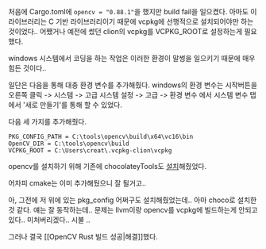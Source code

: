 처음에 Cargo.toml에 `opencv = "0.88.1"`을 했지만 build fail을 일으켰다. 아마도 이 라이브러리는 C 기반 라이브러리이기 때문에 vcpkg에 선행적으로 설치되어야만 하는 것이었다..
어쨌거나 예전에 썼던 clion의 vcpkg를 VCPKG_ROOT로 설정하는게 필요했다.

windows 시스템에서 코딩을 하는 작업은 이러한 환경이 말썽을 일으키기 때문에 매우 힘든 것이다..

일단은 다음을 통해 대충 환경 변수를 추가해줬다.
windows의 환경 변수는 시작버튼을 오른쪽 클릭 -> 시스템 -> 고급 시스템 설정 -> 고급 -> 환경 변수 에서 시스템 변수 탭에서 '새로 만들기'를 통해 할 수 있었다.

다음 세 가지를 추가해줬다.
```
PKG_CONFIG_PATH = C:\tools\opencv\build\x64\vc16\bin
OpenCV_DIR = C:\tools\opencv\build
VCPKG_ROOT = C:\Users\creat\.vcpkg-clion\vcpkg
```
opencv를 설치하기 위해 기존에 chocolateyTools도 [설치](https://chocolatey.org/install)해줬었다.

어차피 cmake는 이미 추가해뒀으니 잘 될거고.. 

아, 그전에 저 위에 있는 pkg_config 어쩌구도 설치해줬었는데.. 아마 choco로 설치한것 같다. 얘는 잘 동작하는데.. 문제는 llvm이랑 opencv를 vcpkg에 빌드하는게 안되고있다.. 미처버리겠다.. 시불 .. 

그러나 결국 [[OpenCV Rust 빌드 성공|해결]]했다.